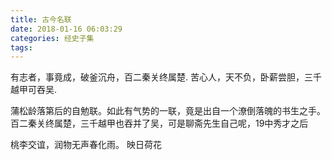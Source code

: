 ```yaml
---
title: 古今名联
date: 2018-01-16 06:03:29
categories: 经史子集
tags:
---
```


有志者，事竟成，破釜沉舟，百二秦关终属楚.
苦心人，天不负，卧薪尝胆，三千越甲可吞吴.

蒲松龄落第后的自勉联。如此有气势的一联，竟是出自一个潦倒落魄的书生之手。百二秦关终属楚，三千越甲也吞并了吴，可是聊斋先生自己呢，19中秀才之后

桃李交谊，润物无声春化雨。
          映日荷花
